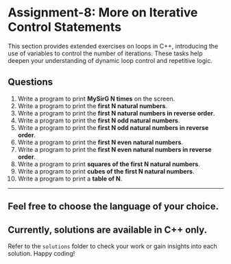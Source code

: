 # Assignment-8: More on Iterative Control Statements

This section provides extended exercises on loops in C++, introducing the use of variables to control the number of iterations. These tasks help deepen your understanding of dynamic loop control and repetitive logic.

## Questions

1. Write a program to print **MySirG N times** on the screen.
2. Write a program to print the **first N natural numbers**.
3. Write a program to print the **first N natural numbers in reverse order**.
4. Write a program to print the **first N odd natural numbers**.
5. Write a program to print the **first N odd natural numbers in reverse order**.
6. Write a program to print the **first N even natural numbers**.
7. Write a program to print the **first N even natural numbers in reverse order**.
8. Write a program to print **squares of the first N natural numbers**.
9. Write a program to print **cubes of the first N natural numbers**.
10. Write a program to print a **table of N**.

---

## Feel free to choose the language of your choice.

## Currently, solutions are available in C++ only.

Refer to the `solutions` folder to check your work or gain insights into each solution. Happy coding!